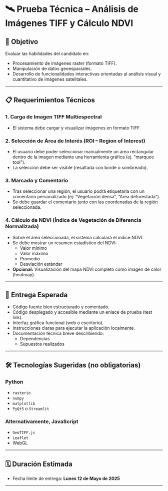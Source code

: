 # 🛰️ Prueba Técnica – Análisis de Imágenes TIFF y Cálculo NDVI

## 🎯 Objetivo

Evaluar las habilidades del candidato en:
- Procesamiento de imágenes raster (formato TIFF).
- Manipulación de datos geoespaciales.
- Desarrollo de funcionalidades interactivas orientadas al análisis visual y cuantitativo de imágenes satelitales.

---

## 📋 Requerimientos Técnicos

### 1. Carga de Imagen TIFF Multiespectral
- El sistema debe cargar y visualizar imágenes en formato TIFF.

### 2. Selección de Área de Interés (ROI – Region of Interest)
- El usuario debe poder seleccionar manualmente un área rectangular dentro de la imagen mediante una herramienta gráfica (ej. "marquee tool").
- La selección debe ser visible (resaltada con borde o sombreado).

### 3. Marcado y Comentario
- Tras seleccionar una región, el usuario podrá etiquetarla con un comentario personalizado (ej: “Vegetación densa”, “Área deforestada”).
- Se debe guardar el comentario junto con las coordenadas de la región seleccionada.

### 4. Cálculo de NDVI (Índice de Vegetación de Diferencia Normalizada)
- Sobre el área seleccionada, el sistema calculará el índice NDVI.
- Se debe mostrar un resumen estadístico del NDVI:
  - Valor mínimo
  - Valor máximo
  - Promedio
  - Desviación estándar
- **Opcional:** Visualización del mapa NDVI completo como imagen de calor (heatmap).

---

## 🚚 Entrega Esperada

- Código fuente bien estructurado y comentado.
- Código desplegado y accesible mediante un enlace de prueba (test link).
- Interfaz gráfica funcional (web o escritorio).
- Instrucciones claras para ejecutar la aplicación localmente.
- Documentación técnica breve describiendo:
  - Dependencias
  - Supuestos realizados

---

## 🛠️ Tecnologías Sugeridas (no obligatorias)

### Python
- `rasterio`
- `numpy`
- `matplotlib`
- `PyQt5` o `Streamlit`

### Alternativamente, JavaScript
- `GeoTIFF.js`
- `Leaflet`
- WebGL

---

## 🗓️ Duración Estimada

- Fecha límite de entrega: **Lunes 12 de Mayo de 2025**

---

